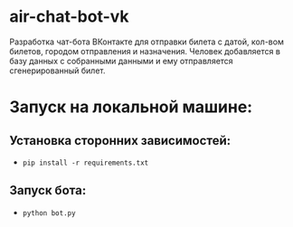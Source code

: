 # air-chat-bot-vk
Разработка чат-бота ВКонтакте для отправки билета с датой, кол-вом билетов, городом отправления и назначения.
Человек добавляется в базу данных с собранными данными и ему отправляется сгенерированный билет. 

# Запуск на локальной машине:

## Установка сторонних зависимостей:

* ```pip install -r requirements.txt```

## Запуск бота:

* ```python bot.py```
